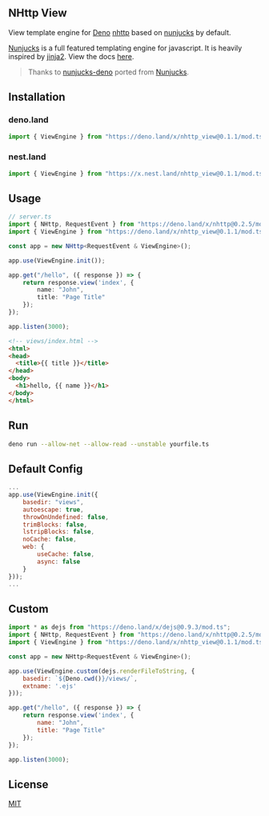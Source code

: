 ## NHttp View
View template engine for [Deno](https://deno.land/) [nhttp](https://github.com/nhttp/nhttp) based on [nunjucks](https://mozilla.github.io/nunjucks) by default.

[Nunjucks](https://mozilla.github.io/nunjucks/) is a full featured
templating engine for javascript. It is heavily inspired by
[jinja2](http://jinja.pocoo.org/). View the docs
[here](https://mozilla.github.io/nunjucks/).

> Thanks to [nunjucks-deno](https://github.com/valtlai/nunjucks-deno) ported from [Nunjucks](https://mozilla.github.io/nunjucks/).

## Installation
### deno.land
```ts
import { ViewEngine } from "https://deno.land/x/nhttp_view@0.1.1/mod.ts";
```

### nest.land
```ts
import { ViewEngine } from "https://x.nest.land/nhttp_view@0.1.1/mod.ts";
```

## Usage
```ts
// server.ts
import { NHttp, RequestEvent } from "https://deno.land/x/nhttp@0.2.5/mod.ts";
import { ViewEngine } from "https://deno.land/x/nhttp_view@0.1.1/mod.ts";

const app = new NHttp<RequestEvent & ViewEngine>();

app.use(ViewEngine.init());

app.get("/hello", ({ response }) => {
    return response.view('index', {
        name: "John",
        title: "Page Title"
    });
});

app.listen(3000);
```
```html
<!-- views/index.html -->
<html>
<head>
  <title>{{ title }}</title>
</head>
<body>
  <h1>hello, {{ name }}</h1>
</body>
</html>
```
## Run
```bash
deno run --allow-net --allow-read --unstable yourfile.ts
```
## Default Config
```js
...
app.use(ViewEngine.init({
    basedir: "views",
    autoescape: true,
    throwOnUndefined: false,
    trimBlocks: false,
    lstripBlocks: false,
    noCache: false,
    web: {
        useCache: false,
        async: false
    }
}));
...
```
## Custom
```js
import * as dejs from "https://deno.land/x/dejs@0.9.3/mod.ts";
import { NHttp, RequestEvent } from "https://deno.land/x/nhttp@0.2.5/mod.ts";
import { ViewEngine } from "https://deno.land/x/nhttp_view@0.1.1/mod.ts";

const app = new NHttp<RequestEvent & ViewEngine>();

app.use(ViewEngine.custom(dejs.renderFileToString, {
    basedir: `${Deno.cwd()}/views/`,
    extname: '.ejs'
}));

app.get("/hello", ({ response }) => {
    return response.view('index', {
        name: "John",
        title: "Page Title"
    });
});

app.listen(3000);
```

## License

[MIT](LICENSE)